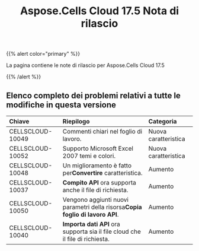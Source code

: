 ﻿---
title: Aspose.Cells Cloud 17.5 Nota di rilascio
second_title: Aspose.Cells Cloud Documen
type: docs
url: /it/aspose-cells-cloud-17-5-release-notes/
aliases: [/aspose-cells-for-cloud-17-5-release-notes/]
description: Aspose.Cells Cloud supporta Excel per creare, convertire, unire, dividere, proteggere, operare su oggetti interni e così via
weight: 70
---
{{% alert color="primary" %}} 

La pagina contiene le note di rilascio per Aspose.Cells Cloud 17.5

{{% /alert %}} 


## **Elenco completo dei problemi relativi a tutte le modifiche in questa versione**

|**Chiave**|**Riepilogo**|**Categoria**|
|:- |:- |:- |
|CELLSCLOUD-10049|Commenti chiari nel foglio di lavoro.|Nuova caratteristica|
|CELLSCLOUD-10052|Supporto Microsoft Excel 2007 temi e colori.|Nuova caratteristica|
|CELLSCLOUD-10048| Un miglioramento è fatto per**Convertire** caratteristica.|Aumento|
|CELLSCLOUD-10037|**Compito API** ora supporta anche il file di richiesta.|Aumento|
|CELLSCLOUD-10050| Vengono aggiunti nuovi parametri della risorsa**Copia foglio di lavoro API**.|Aumento|
|CELLSCLOUD-10040|**Importa dati API** ora supporta sia il file cloud che il file di richiesta.|Aumento|

